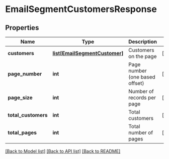 # EmailSegmentCustomersResponse

## Properties
Name | Type | Description | Notes
------------ | ------------- | ------------- | -------------
**customers** | [**list[EmailSegmentCustomer]**](EmailSegmentCustomer.md) | Customers on the page | [optional] 
**page_number** | **int** | Page number (one based offset) | [optional] 
**page_size** | **int** | Number of records per page | [optional] 
**total_customers** | **int** | Total customers | [optional] 
**total_pages** | **int** | Total number of pages | [optional] 

[[Back to Model list]](../README.md#documentation-for-models) [[Back to API list]](../README.md#documentation-for-api-endpoints) [[Back to README]](../README.md)


